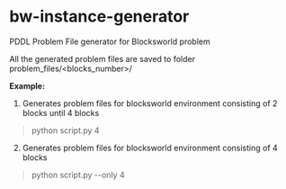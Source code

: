 # bw-instance-generator
PDDL Problem File generator for Blocksworld problem

All the generated problem files are saved to folder problem_files/<blocks_number>/ 

**Example:** 
1. Generates problem files for blocksworld environment consisting of 2 blocks until 4 blocks
  >python script.py 4 

2. Generates problem files for blocksworld environment consisting of 4 blocks
  >python script.py --only 4 
